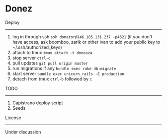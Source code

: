 Donez
========================

Deploy
________________________
1. log in through ssh `ssh donator@146.185.131.237 -p4321` (if you don't have access, ask boomboo, zarik or other ivan to add your public key to ~/.ssh/authorized_keys)
2. attach to tmux `tmux attach -t doneaza`
3. stop server `ctrl-c`
4. pull updates `git pull origin master`
5. run migrations if any `bundle exec rake db:migrate`
5. start server `bundle exec unicorn_rails -E production`
6. detach from tmux `ctrl-b` followed by `c`


TODO
________________________
1. Capistrano deploy script
2. Seeds


License
________________________
Under discussion

